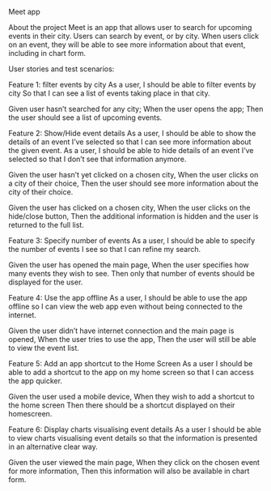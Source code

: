 Meet app

About the project
Meet is an app that allows user to search for upcoming events in their city. Users can search by event, or by city. When users click on an event, they will be able to see more information about that event, including in chart form.

User stories and test scenarios:

Feature 1: filter events by city
As a user,
I should be able to filter events by city
So that I can see a list of events taking place in that city.

Given user hasn’t searched for any city;
When the user opens the app;
Then the user should see a list of upcoming events.

Feature 2: Show/Hide event details
As a user, I should be able to show the details of an event I’ve selected so that I can see more information about the given event.
As a user, I should be able to hide details of an event I’ve selected so that I don’t see that information anymore.

Given the user hasn’t yet clicked on a chosen city,
When the user clicks on a city of their choice,
Then the user should see more information about the city of their choice.

Given the user has clicked on a chosen city,
When the user clicks on the hide/close button,
Then the additional information is hidden and the user is returned to the full list.

Feature 3: Specify number of events
As a user, I should be able to specify the number of events I see so that I can refine my search.

Given the user has opened the main page,
When the user specifies how many events they wish to see.
Then only that number of events should be displayed for the user.

Feature 4: Use the app offline
As a user, I should be able to use the app offline so I can view the web app even without being connected to the internet.

Given the user didn’t have internet connection and the main page is opened,
When the user tries to use the app,
Then the user will still be able to view the event list.

Feature 5: Add an app shortcut to the Home Screen
As a user I should be able to add a shortcut to the app on my home screen so that I can access the app quicker.

Given the user used a mobile device,
When they wish to add a shortcut to the home screen
Then there should be a shortcut displayed on their homescreen.

Feature 6: Display charts visualising event details
As a user I should be able to view charts visualising event details so that the information is presented in an alternative clear way.

Given the user viewed the main page,
When they click on the chosen event for more information,
Then this information will also be available in chart form.
